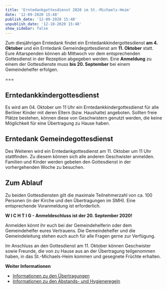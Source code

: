```yaml
---
title: 'Erntedankgottesdienst 2020 im St.-Michaels-Heim'
date: '12-09-2020 15:48'
publish_date: '12-09-2020 15:48'
unpublish_date: '12-10-2020 15:48'
show_sidebar: false
---
```


Zum diesjährigen Erntedank findet ein Erntedankkindergottesdienst **am 4. Oktober** und ein Erntedank Gemeindegottesdienst am **11. Oktober** statt.  Eure Altarspenden können ab Mittwoch vor dem entsprechenden Gottesdienst in der Rezeption abgegeben werden. Eine **Anmeldung** zu einem der Gottesdienste muss **bis 20. September** bei einem Gemeindehelfer erfolgen.

===


## Erntedankkindergottesdienst

Es wird am 04. Oktober um 11 Uhr ein Erntedankkindergottesdienst für alle Berliner Kinder mit deren Eltern (bzw. Haushalte) angeboten. Sollten freie Plätze bestehen, können diese von Geschwistern genutzt werden, die keine Möglichkeit für eine Übertragung zu Hause haben.



## Erntedank Gemeindegottesdienst

Des Weiteren wird ein Erntedankgottesdienst am 11. Oktober um 11 Uhr stattfinden. Zu diesem können sich alle anderen Geschwister anmelden. Familien und Kinder werden gebeten den Gottesdienst in der vorhergehenden Woche zu besuchen.



## Zum Ablauf

Zu beiden Gottesdiensten gilt die maximale Teilnehmerzahl von ca. 100 Personen (in der Kirche und den Übertragungen im SMH). Eine entsprechende Voranmeldung ist erforderlich.


**W I C H T I G - Anmeldeschluss ist der 20. September 2020!**

Anmelden könnt ihr euch bei der Gemeindehelferin oder dem Gemeindehelfer eures Vertrauens. Die Gemeindehelfer und die Gemeindeleitung stehen euch auch für alle Fragen gerne zur Verfügung.

Im Anschluss an den Gottesdienst am 11. Oktober können Geschwister sowie Freunde, die von zu Hause aus an der Übertragung teilgenommen haben, in das St.-Michaels-Heim kommen und gesegnete Früchte erhalten.



**Weiter Informationen**

* [Informationen zu den Übertragungen](https://www.smh-gemeinden.de/news/gottesdienste-am-kommenden-sonntag)
* [Informationen zu den Abstands- und Hygieneregeln](https://smh-gemeinden.de/news/praesenzgottesdienste-im-st-michaels-heim)
